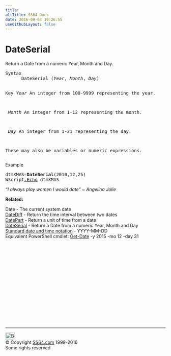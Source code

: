 ```yaml
---
title:
altTitle: SS64 Docs
date: 2016-09-04 19:26:55
useGithubLayout: false
---
```

<!-- #BeginLibraryItem "/Library/head_vb.lbi" --><!-- #EndLibraryItem --><h1>DateSerial</h1> 
<p>Return a Date from a numeric Year, Month and Day.</p>
<pre>Syntax 
      DateSerial (<i>Year</i>,<i> Month</i>,<i> Day</i>)

Key
    <i>Year</i>  An integer from 100-9999 representing the year.

   <i> Month</i> An integer from 1-12 representing the month.

   <i> Day   </i>An integer from 1-31 representing the day.

These may also be variables or numeric expressions.</pre>
<p>Example</p>
<pre>dtmXMAS=<b>DateSerial</b>(2010,12,25)
WScript<a href="echo.html">.Echo</a> dtmXMAS</pre>
<p class="quote"><i>“I always play women I would date” ~ Angelina Jolie</i></p>
<p><b>Related:</b></p>
<p>  Date           - The current system date
<br>
<a href="datediff.html">DateDiff</a> - Return the time interval between two dates<br> 
<a href="datepart.html">DatePart</a> - Return a unit of time from a date<br> 
<a href="dateserial.html">DateSerial</a> - Return a Date from a numeric Year, Month and Day<br>
<a href="../dates.html">Standard date and time notation</a> - YYYY-MM-DD<br>
Equivalent  PowerShell cmdlet: <a href="../ps/get-date.html">Get-Date</a> -y 2015 -mo 12 -day 31</p><!-- #BeginLibraryItem "/Library/foot_vb.lbi" --><p>
<!-- VB300 -->
<ins class="adsbygoogle" style="display:inline-block;width:300px;height:250px" data-ad-client="ca-pub-6140977852749469" data-ad-slot="1683739502"></ins>
<script>
(adsbygoogle = window.adsbygoogle || []).push({});
</script></p>
<hr>
<div id="bl" class="footer"><a href="dateserial.html#"><img src="../images/top.png" width="30" height="22" alt="Back to the Top"></a></div>
<div id="br" class="footer, tagline">© Copyright <a href="../index.html">SS64.com</a> 1999-2016<br>
Some rights reserved</div><!-- #EndLibraryItem -->

